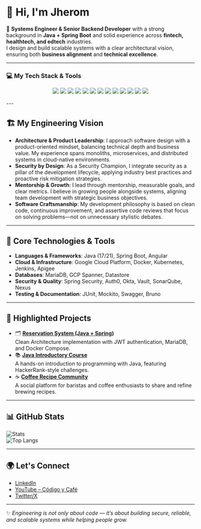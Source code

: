 # 👋 Hi, I'm Jherom

🎯 **Systems Engineer & Senior Backend Developer** with a strong background in **Java + Spring Boot** and solid experience across **fintech, healthtech, and edtech** industries.  
I design and build scalable systems with a clear architectural vision, ensuring both **business alignment** and **technical excellence**.

---
### 💻 My Tech Stack & Tools
<p align="center">
 <img src="https://img.shields.io/badge/Java-ED8B00?style=for-the-badge&logo=openjdk&logoColor=white" />
 <img src="https://img.shields.io/badge/Spring-6DB33F?style=for-the-badge&logo=spring&logoColor=white" />
 <img src="https://img.shields.io/badge/Python-3776AB?style=for-the-badge&logo=python&logoColor=white" />
 <img src="https://img.shields.io/badge/C%23-239120?style=for-the-badge&logo=c-sharp&logoColor=white" />
 <img src="https://img.shields.io/badge/Angular-DD0031?style=for-the-badge&logo=angular&logoColor=white" />
 <img src="https://img.shields.io/badge/React_Native-20232A?style=for-the-badge&logo=react&logoColor=61DAFB" />
 <img src="https://img.shields.io/badge/Node.js-339933?style=for-the-badge&logo=nodedotjs&logoColor=white" />
 <img src="https://img.shields.io/badge/Google_Cloud-4285F4?style=for-the-badge&logo=google-cloud&logoColor=white" />
 <img src="https://img.shields.io/badge/Docker-2496ED?style=for-the-badge&logo=docker&logoColor=white" />
 <img src="https://img.shields.io/badge/PostgreSQL-316192?style=for-the-badge&logo=postgresql&logoColor=white" />
 <img src="https://img.shields.io/badge/MySQL-005C84?style=for-the-badge&logo=mysql&logoColor=white" />
 <img src="https://img.shields.io/badge/Git-F05032?style=for-the-badge&logo=git&logoColor=white" />
 <img src="https://img.shields.io/badge/GitHub-100000?style=for-the-badge&logo=github&logoColor=white" />
</p>
---

## 🏗️ My Engineering Vision
- **Architecture & Product Leadership**: I approach software design with a product-oriented mindset, balancing technical depth and business value. My experience spans monoliths, microservices, and distributed systems in cloud-native environments.  
- **Security by Design**: As a Security Champion, I integrate security as a pillar of the development lifecycle, applying industry best practices and proactive risk mitigation strategies.  
- **Mentorship & Growth**: I lead through mentorship, measurable goals, and clear metrics. I believe in growing people alongside systems, aligning team development with strategic business objectives.  
- **Software Craftsmanship**: My development philosophy is based on clean code, continuous improvement, and assertive code reviews that focus on solving problems—not on unnecessary stylistic debates.

---

## 🔧 Core Technologies & Tools
- **Languages & Frameworks**: Java (17/21), Spring Boot, Angular  
- **Cloud & Infrastructure**: Google Cloud Platform, Docker, Kubernetes, Jenkins, Apigee  
- **Databases**: MariaDB, GCP Spanner, Datastore  
- **Security & Quality**: Spring Security, Auth0, Okta, Vault, SonarQube, Nexus  
- **Testing & Documentation**: JUnit, Mockito, Swagger, Bruno  

---

## 📌 Highlighted Projects
- 🗂️ **[Reservation System (Java + Spring)](https://github.com/soyjherom/reservation-system)**  
  Clean Architecture implementation with JWT authentication, MariaDB, and Docker Compose.  
- 📚 **[Java Introductory Course](https://github.com/soyjherom/java-intro-course)**  
  A hands-on introduction to programming with Java, featuring HackerRank-style challenges.  
- ☕ **[Coffee Recipe Community](https://github.com/soyjherom/coffee-recipes)**  
  A social platform for baristas and coffee enthusiasts to share and refine brewing recipes.  

---

## 📊 GitHub Stats
![Stats](https://github-readme-stats.vercel.app/api?username=soyjherom&show_icons=true&theme=tokyonight)  
![Top Langs](https://github-readme-stats.vercel.app/api/top-langs/?username=soyjherom&layout=compact&theme=tokyonight)

---

## 🌍 Let's Connect
- [LinkedIn](https://www.linkedin.com/in/soyjherom)  
- [YouTube – Código y Café](https://www.youtube.com/@CodigoYCafe)  
- [Twitter/X](https://x.com/soyjherom)  

---

✨ *Engineering is not only about code — it’s about building secure, reliable, and scalable systems while helping people grow.*